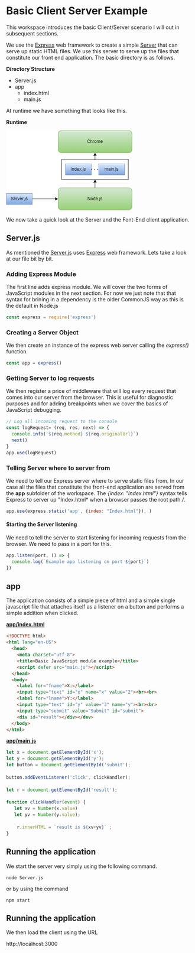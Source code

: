 # Basic Client Server Example
This workspace introduces the basic Client/Server scenario I will out in subsequent sections.

 We use the [Express](https://expressjs.com/) web framework to create a simple [Server](./Server.js) that can serve up static HTML files. We use this server to serve up the files that constitute our front end application. The basic directory is as follows.
 
**Directory Structure**
- Server.js
- app
  - index.html
  - main.js

At runtime we have something that looks like this.
</br>

**Runtime**

![Client and Server](./img/basic-client-server.drawio.png)

We now take a quick look at the Server and the Font-End client application.
## Server.js
As mentioned the [Server.js](./Server.js) uses [Express](https://expressjs.com/) web framework. Lets take a look at our file bit by bit.

### Adding Express Module

The first line adds express module. We will cover the two forms of JavaScript modules in the next section. For now we just note that that syntax for brining in a dependency is the older CommonJS way as this is the default in Node.js 

```js
const express = require('express')
```

### Creating a Server Object

We then create an instance of the express web server calling the *express()* function.

```js
const app = express()
```

### Getting Server to log  requests
We then register a price of middleware that will log every request that comes into our server from the browser. This is useful for diagnostic purposes and for adding breakpoints when we cover the basics of JavaScript debugging.

```js
// Log all incoming request to the console
const logRequest= (req, res, next) => {
  console.info(`${req.method} ${req.originalUrl}`)
  next()
}
app.use(logRequest)
```

### Telling Server where to server from
We need to tell our Express server where to serve static files from. In our case all the files that constitute the front-end application are served from the **app** subfolder of the workspace. The *{index: "Index.html"}* syntax tells Express to server up "Index.html* when a browser passes the root path */*.

```js
app.use(express.static('app', {index: "Index.html"}), )
```

#### Starting the Server listening
We need to tell the server to start listening for incoming requests from the browser. We need to pass in a port for this.

```js
app.listen(port, () => {
  console.log(`Example app listening on port ${port}`)
})
```
## app
The application consists of a simple piece of html and a simple single javascript file that attaches itself as a listener on a button and performs a simple addition when clicked.

**[app/index.html](./app/index.html)**

```html
<!DOCTYPE html>
<html lang="en-US">
  <head>
    <meta charset="utf-8">
    <title>Basic JavaScript module example</title>
    <script defer src="main.js"></script>
  </head>
  <body>
    <label for="fname">X:</label>
    <input type="text" id="x" name="x" value="2"><br><br>
    <label for="lname">Y:</label>
    <input type="text" id="y" value="3" name="y"><br><br>
    <input type="submit" value="Submit" id="submit">  
    <div id="result"></div></dev>
  </body>
</html>
```

**[app/main.js](./app/main.js)**
```js
let x = document.getElementById('x');
let y = document.getElementById('y');
let button = document.getElementById('submit');

button.addEventListener('click', clickHandler);

let r = document.getElementById('result');

function clickHandler(event) {
   let xv = Number(x.value)
   let yv = Number(y.value);
   
    r.innerHTML = `result is ${xv+yv}` ;
}
```

## Running the application
We start the server very simply using the following command.

```
node Server.js
```

or by using the command 

```
npm start
```

## Running the application
We then load the client using the URL

http://localhost:3000

